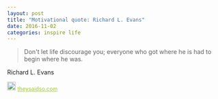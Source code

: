 ```yaml
---
layout: post
title: "Motivational quote: Richard L. Evans"
date: 2016-11-02
categories: inspire life
---
```

> Don't let life discourage you; everyone who got where he is had to begin where he was.

Richard L. Evans

<span style="z-index:50;font-size:0.9em;"><img src="https://theysaidso.com/branding/theysaidso.png" height="20" width="20" alt="theysaidso.com"/><a href="https://theysaidso.com" title="Powered by quotes from theysaidso.com" style="color: #9fcc25; margin-left: 4px; vertical-align: middle;">theysaidso.com</a></span>
